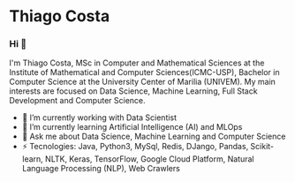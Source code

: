 # Thiago Costa

### Hi 👋
I'm Thiago Costa, MSc in Computer and Mathematical Sciences at the Institute of Mathematical and Computer Sciences(ICMC-USP), Bachelor in Computer Science at the University Center of Marilia (UNIVEM). My main interests are focused on Data Science, Machine Learning, Full Stack Development and Computer Science.
- 🔭 I’m currently working with Data Scientist
- 🌱 I’m currently learning Artificial Intelligence (AI) and MLOps
- 💬 Ask me about Data Science, Machine Learning and Computer Science
- ⚡ Tecnologies: Java, Python3, MySql, Redis, DJango, Pandas, Scikit-learn, NLTK, Keras, TensorFlow, Google Cloud Platform, Natural Language Processing (NLP), Web Crawlers
